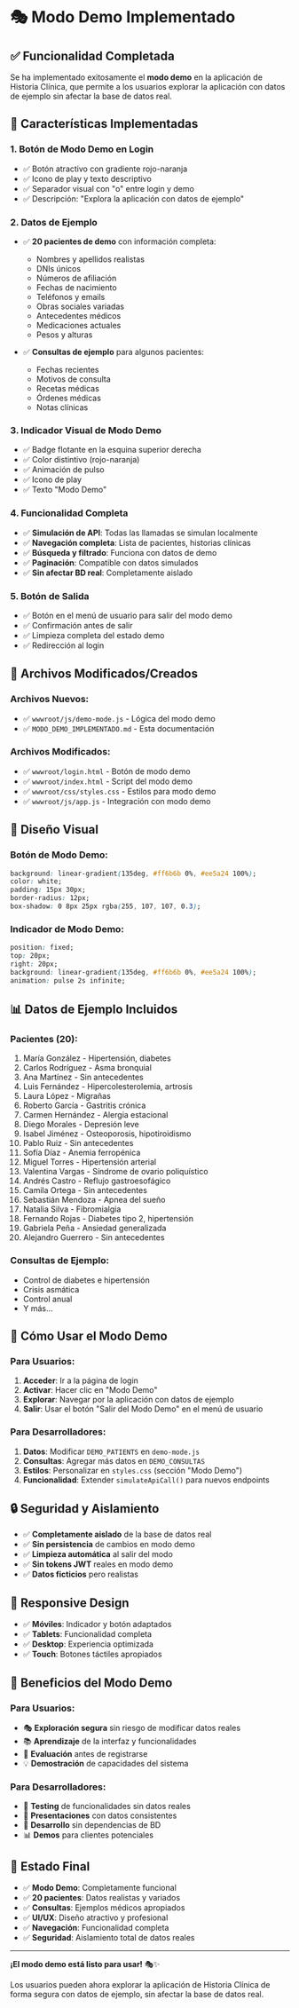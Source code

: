 # 🎭 Modo Demo Implementado

## ✅ **Funcionalidad Completada**

Se ha implementado exitosamente el **modo demo** en la aplicación de Historia Clínica, que permite a los usuarios explorar la aplicación con datos de ejemplo sin afectar la base de datos real.

## 🎯 **Características Implementadas**

### **1. Botón de Modo Demo en Login**
- ✅ Botón atractivo con gradiente rojo-naranja
- ✅ Icono de play y texto descriptivo
- ✅ Separador visual con "o" entre login y demo
- ✅ Descripción: "Explora la aplicación con datos de ejemplo"

### **2. Datos de Ejemplo**
- ✅ **20 pacientes de demo** con información completa:
  - Nombres y apellidos realistas
  - DNIs únicos
  - Números de afiliación
  - Fechas de nacimiento
  - Teléfonos y emails
  - Obras sociales variadas
  - Antecedentes médicos
  - Medicaciones actuales
  - Pesos y alturas

- ✅ **Consultas de ejemplo** para algunos pacientes:
  - Fechas recientes
  - Motivos de consulta
  - Recetas médicas
  - Órdenes médicas
  - Notas clínicas

### **3. Indicador Visual de Modo Demo**
- ✅ Badge flotante en la esquina superior derecha
- ✅ Color distintivo (rojo-naranja)
- ✅ Animación de pulso
- ✅ Icono de play
- ✅ Texto "Modo Demo"

### **4. Funcionalidad Completa**
- ✅ **Simulación de API**: Todas las llamadas se simulan localmente
- ✅ **Navegación completa**: Lista de pacientes, historias clínicas
- ✅ **Búsqueda y filtrado**: Funciona con datos de demo
- ✅ **Paginación**: Compatible con datos simulados
- ✅ **Sin afectar BD real**: Completamente aislado

### **5. Botón de Salida**
- ✅ Botón en el menú de usuario para salir del modo demo
- ✅ Confirmación antes de salir
- ✅ Limpieza completa del estado demo
- ✅ Redirección al login

## 🔧 **Archivos Modificados/Creados**

### **Archivos Nuevos:**
- ✅ `wwwroot/js/demo-mode.js` - Lógica del modo demo
- ✅ `MODO_DEMO_IMPLEMENTADO.md` - Esta documentación

### **Archivos Modificados:**
- ✅ `wwwroot/login.html` - Botón de modo demo
- ✅ `wwwroot/index.html` - Script del modo demo
- ✅ `wwwroot/css/styles.css` - Estilos para modo demo
- ✅ `wwwroot/js/app.js` - Integración con modo demo

## 🎨 **Diseño Visual**

### **Botón de Modo Demo:**
```css
background: linear-gradient(135deg, #ff6b6b 0%, #ee5a24 100%);
color: white;
padding: 15px 30px;
border-radius: 12px;
box-shadow: 0 8px 25px rgba(255, 107, 107, 0.3);
```

### **Indicador de Modo Demo:**
```css
position: fixed;
top: 20px;
right: 20px;
background: linear-gradient(135deg, #ff6b6b 0%, #ee5a24 100%);
animation: pulse 2s infinite;
```

## 📊 **Datos de Ejemplo Incluidos**

### **Pacientes (20):**
1. María González - Hipertensión, diabetes
2. Carlos Rodríguez - Asma bronquial
3. Ana Martínez - Sin antecedentes
4. Luis Fernández - Hipercolesterolemia, artrosis
5. Laura López - Migrañas
6. Roberto García - Gastritis crónica
7. Carmen Hernández - Alergia estacional
8. Diego Morales - Depresión leve
9. Isabel Jiménez - Osteoporosis, hipotiroidismo
10. Pablo Ruiz - Sin antecedentes
11. Sofía Díaz - Anemia ferropénica
12. Miguel Torres - Hipertensión arterial
13. Valentina Vargas - Síndrome de ovario poliquístico
14. Andrés Castro - Reflujo gastroesofágico
15. Camila Ortega - Sin antecedentes
16. Sebastián Mendoza - Apnea del sueño
17. Natalia Silva - Fibromialgia
18. Fernando Rojas - Diabetes tipo 2, hipertensión
19. Gabriela Peña - Ansiedad generalizada
20. Alejandro Guerrero - Sin antecedentes

### **Consultas de Ejemplo:**
- Control de diabetes e hipertensión
- Crisis asmática
- Control anual
- Y más...

## 🚀 **Cómo Usar el Modo Demo**

### **Para Usuarios:**
1. **Acceder**: Ir a la página de login
2. **Activar**: Hacer clic en "Modo Demo"
3. **Explorar**: Navegar por la aplicación con datos de ejemplo
4. **Salir**: Usar el botón "Salir del Modo Demo" en el menú de usuario

### **Para Desarrolladores:**
1. **Datos**: Modificar `DEMO_PATIENTS` en `demo-mode.js`
2. **Consultas**: Agregar más datos en `DEMO_CONSULTAS`
3. **Estilos**: Personalizar en `styles.css` (sección "Modo Demo")
4. **Funcionalidad**: Extender `simulateApiCall()` para nuevos endpoints

## 🔒 **Seguridad y Aislamiento**

- ✅ **Completamente aislado** de la base de datos real
- ✅ **Sin persistencia** de cambios en modo demo
- ✅ **Limpieza automática** al salir del modo
- ✅ **Sin tokens JWT** reales en modo demo
- ✅ **Datos ficticios** pero realistas

## 📱 **Responsive Design**

- ✅ **Móviles**: Indicador y botón adaptados
- ✅ **Tablets**: Funcionalidad completa
- ✅ **Desktop**: Experiencia optimizada
- ✅ **Touch**: Botones táctiles apropiados

## 🎯 **Beneficios del Modo Demo**

### **Para Usuarios:**
- 🎭 **Exploración segura** sin riesgo de modificar datos reales
- 📚 **Aprendizaje** de la interfaz y funcionalidades
- 🚀 **Evaluación** antes de registrarse
- 💡 **Demostración** de capacidades del sistema

### **Para Desarrolladores:**
- 🧪 **Testing** de funcionalidades sin datos reales
- 🎨 **Presentaciones** con datos consistentes
- 🔧 **Desarrollo** sin dependencias de BD
- 📊 **Demos** para clientes potenciales

## 🎉 **Estado Final**

- ✅ **Modo Demo**: Completamente funcional
- ✅ **20 pacientes**: Datos realistas y variados
- ✅ **Consultas**: Ejemplos médicos apropiados
- ✅ **UI/UX**: Diseño atractivo y profesional
- ✅ **Navegación**: Funcionalidad completa
- ✅ **Seguridad**: Aislamiento total de datos reales

---

**¡El modo demo está listo para usar!** 🎭✨

Los usuarios pueden ahora explorar la aplicación de Historia Clínica de forma segura con datos de ejemplo, sin afectar la base de datos real.


